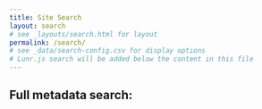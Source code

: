 ```yaml
---
title: Site Search
layout: search
# see _layouts/search.html for layout
permalink: /search/
# see _data/search-config.csv for display options
# Lunr.js search will be added below the content in this file
---
```


## Full metadata search:
